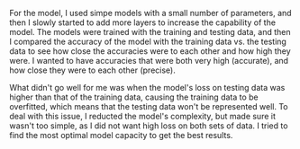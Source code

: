 For the model, I used simpe models with a small number of parameters, and then I slowly started to add more layers to increase the capability of the model. The models were trained with the training and testing data, and then I compared  the accuracy of the model with the training data vs. the testing data to see how close the accuracies were to each other and how high they were. I wanted to have accuracies that were both very high (accurate), and how close they were to each other (precise).

What didn't go well for me was when the model's loss on testing data was higher than that of the training data, causing the training data to be overfitted, which means that the testing data won't be represented well. To deal with this issue, I reducted the model's complexity, but made sure it wasn't too simple, as I did not want high loss on both sets of data. I tried to find the most optimal model capacity to get the best results.